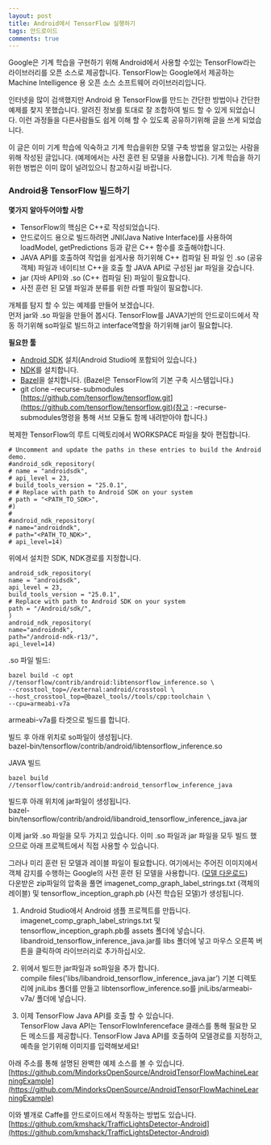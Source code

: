 ```yaml
---
layout: post
title: Android에서 TensorFlow 실행하기
tags: 안드로이드
comments: true
---
```


Google은 기계 학습을 구현하기 위해 Android에서 사용할 수있는 TensorFlow라는 라이브러리를 오픈 소스로 제공합니다. TensorFlow는 Google에서 제공하는 Machine Intelligence 용 오픈 소스 소프트웨어 라이브러리입니다.  

인터넷을 많이 검색했지만 Android 용 TensorFlow를 만드는 간단한 방법이나 간단한 예제를 찾지 못했습니다. 알려진 정보를 토대로 잘 조합하여 빌드 할 수 있게 되었습니다. 이런 과정들을 다른사람들도 쉽게 이해 할 수 있도록 공유하기위해 글을 쓰게 되었습니다.  

이 글은 이미 기계 학습에 익숙하고 기계 학습을위한 모델 구축 방법을 알고있는 사람을 위해 작성된 글입니다. (예제에서는 사전 훈련 된 모델을 사용합니다). 기계 학습을 하기위한 벙법은 이미 많이 널려있으니 참고하시길 바랍니다.  

### Android용 TensorFlow 빌드하기

**몇가지 알아두어야할 사항**

- TensorFlow의 핵심은 C++로 작성되었습니다.
- 안드로이드 용으로 빌드하려면 JNI(Java Native Interface)를 사용하여 loadModel, getPredictions 등과 같은 C++ 함수를 호출해야합니다.
- JAVA API를 호출하여 작업을 쉽게사용 하기위해 C++ 컴파일 된 파일 인 .so (공유 객체) 파일과 네이티브 C++을 호출 할 JAVA API로 구성된 jar 파일을 갖습니다.
- jar (자바 API)와 .so (C++ 컴파일 된) 파일이 필요합니다.
- 사전 훈련 된 모델 파일과 분류를 위한 라벨 파일이 필요합니다.  

개체를 탐지 할 수 있는 예제를 만들어 보겠습니다.  
먼저 jar와 .so 파일을 만들어 봅시다. TensorFlow를 JAVA기반의 안드로이드에서 작동 하기위해 so파일로 빌드하고 interface역할을 하기위해 jar이 필요합니다.


**필요한 툴**

- [Android SDK](https://developer.android.com/studio/index.html) 설치(Android Studio에 포함되어 있습니다.)
- [NDK](https://developer.android.com/ndk/downloads/older_releases.html#ndk-12b-downloads)를 설치합니다.
- [Bazel](https://bazel.build/versions/master/docs/install.html)을 설치합니다. (Bazel은 TensorFlow의 기본 구축 시스템입니다.)
- git clone –recurse-submodules [https://github.com/tensorflow/tensorflow.git](https://github.com/tensorflow/tensorflow.git)(참고 : –recurse-submodules명령을 통해 서브 모듈도 함께 내려받아야 합니다.)

복제한 TensorFlow의 루트 디렉토리에서 WORKSPACE 파일을 찾아 편집합니다.

```
# Uncomment and update the paths in these entries to build the Android demo.
#android_sdk_repository(
# name = "androidsdk",
# api_level = 23,
# build_tools_version = "25.0.1",
# # Replace with path to Android SDK on your system
# path = "<PATH_TO_SDK>",
#)
#
#android_ndk_repository(
# name="androidndk",
# path="<PATH_TO_NDK>",
# api_level=14)
```

위에서 설치한 SDK, NDK경로를 지정합니다.

```
android_sdk_repository(
name = "androidsdk",
api_level = 23,
build_tools_version = "25.0.1",
# Replace with path to Android SDK on your system
path = "/Android/sdk/",
)
android_ndk_repository(
name="androidndk",
path="/android-ndk-r13/",
api_level=14)
```

.so 파일 빌드:

```
bazel build -c opt //tensorflow/contrib/android:libtensorflow_inference.so \
--crosstool_top=//external:android/crosstool \
--host_crosstool_top=@bazel_tools//tools/cpp:toolchain \
--cpu=armeabi-v7a
```

armeabi-v7a를 타겟으로 빌드를 합니다.  

빌드 후 아래 위치로 so파일이 생성됩니다.  
bazel-bin/tensorflow/contrib/android/libtensorflow_inference.so  

JAVA 빌드
```
bazel build //tensorflow/contrib/android:android_tensorflow_inference_java
```

빌드후 아래 위치에 jar파일이 생성됩니다.  
bazel-bin/tensorflow/contrib/android/libandroid_tensorflow_inference_java.jar  

이제 jar와 .so 파일을 모두 가지고 있습니다. 이미 .so 파일과 jar 파일을 모두 빌드 했으므로 아래 프로젝트에서 직접 사용할 수 있습니다.

그러나 미리 훈련 된 모델과 레이블 파일이 필요합니다. 여기에서는 주어진 이미지에서 객체 감지를 수행하는 Google의 사전 훈련 된 모델을 사용합니다. ([모델 다운로드](https://storage.googleapis.com/download.tensorflow.org/models/inception5h.zip))  
다운받은 zip파일의 압축을 풀면 imagenet_comp_graph_label_strings.txt (객체의 레이블) 및 tensorflow_inception_graph.pb (사전 학습된 모델)가 생성됩니다.  

1) Android Studio에서 Android 샘플 프로젝트를 만듭니다.  
imagenet_comp_graph_label_strings.txt 및 tensorflow_inception_graph.pb를 assets 폴더에 넣습니다.
libandroid_tensorflow_inference_java.jar를 libs 폴더에 넣고 마우스 오른쪽 버튼을 클릭하여 라이브러리로 추가하십시오.  

2) 위에서 빌드한 jar파일과 so파일을 추가 합니다.  
compile files('libs/libandroid_tensorflow_inference_java.jar’)
기본 디렉토리에 jniLibs 폴더를 만들고 libtensorflow_inference.so를 jniLibs/armeabi-v7a/ 폴더에 넣습니다.  

3) 이제 TensorFlow Java API를 호출 할 수 있습니다.  
TensorFlow Java API는 TensorFlowInferenceface 클래스를 통해 필요한 모든 메소드를 제공합니다. TensorFlow Java API를 호출하여 모델경로를 지정하고, 예측을 얻기위해 이미지를 입력해보세요!  


아래 주소를 통해 설명된 완벽한 예제 소스를 볼 수 있습니다.
[https://github.com/MindorksOpenSource/AndroidTensorFlowMachineLearningExample](https://github.com/MindorksOpenSource/AndroidTensorFlowMachineLearningExample)  

이와 별개로 Caffe를 안드로이드에서 작동하는 방법도 있습니다.
[https://github.com/kmshack/TrafficLightsDetector-Android](https://github.com/kmshack/TrafficLightsDetector-Android)
